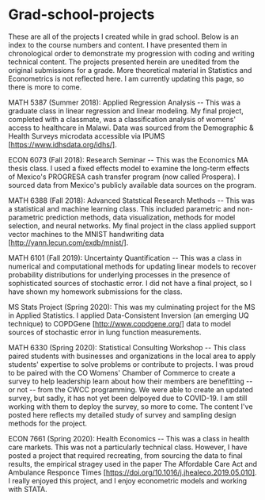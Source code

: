 # Grad-school-projects
These are all of the projects I created while in grad school. Below is an index to the course numbers and content. I have presented them in chronological order to demonstrate my progression with coding and writing technical content. The projects presented herein are unedited from the original submissions for a grade. More theoretical material in Statistics and Econometrics is not reflected here. I am currently updating this page, so there is more to come.

MATH 5387 (Summer 2018): Applied Regression Analysis -- This was a graduate class in linear regression and linear modeling. My final project, completed with a classmate, was a classification analysis of womens' access to healthcare in Malawi. Data was sourced from the Demographic & Health Surveys microdata accessible via IPUMS [https://www.idhsdata.org/idhs/]. 

ECON 6073 (Fall 2018): Research Seminar -- This was the Economics MA thesis class. I used a fixed effects model to examine the long-term effects of Mexico's PROGRESA cash transfer program (now called Prospera). I sourced data from Mexico's publicly available data sources on the program.

MATH 6388 (Fall 2018): Advanced Statstical Research Methods -- This was a statistical and machine learning class. This included parametric and non-parametric prediction methods, data visualization, methods for model selection, and neural networks. My final project in the class applied support vector machines to the MNIST handwriting data [http://yann.lecun.com/exdb/mnist/].

MATH 6101 (Fall 2019): Uncertainty Quantification -- This was a class in numerical and computational methods for updating linear models to recover probability distributions for underlying processes in the presence of sophisticated sources of stochastic error. I did not have a final project, so I have shown my homework submissions for the class.

MS Stats Project (Spring 2020): This was my culminating project for the MS in Applied Statistics. I applied Data-Consistent Inversion (an emerging UQ technique) to COPDGene [http://www.copdgene.org/] data to model sources of stochastic error in lung function measurements.

MATH 6330 (Spring 2020): Statistical Consulting Workshop -- This class paired students with businesses and organizations in the local area to apply students' expertise to solve problems or contribute to projects. I was proud to be paired with the CO Womens' Chamber of Commerce to create a survey to help leadership learn about how their members are benefitting -- or not -- from the CWCC programming. We were able to create an updated survey, but sadly, it has not yet been delpoyed due to COVID-19. I am still working with them to deploy the survey, so more to come. The content I've posted here reflects my detailed study of survey and sampling design methods for the project.

ECON 7661 (Spring 2020): Health Economics -- This was a class in health care markets. This was not a particularly technical class. However, I have posted a project that required recreating, from sourcing the data to final results, the empirical stragey used in the paper The Affordable Care Act and Ambulance Responce Times [https://doi.org/10.1016/j.jhealeco.2019.05.010]. I really enjoyed this project, and I enjoy econometric models and working with STATA.
